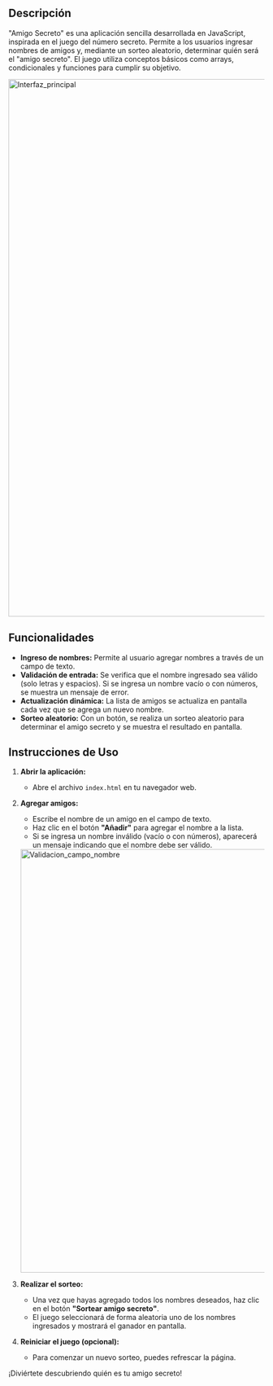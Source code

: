 ## Descripción
"Amigo Secreto" es una aplicación sencilla desarrollada en JavaScript, inspirada en el juego del número secreto. Permite a los usuarios ingresar nombres de amigos y, mediante un sorteo aleatorio, determinar quién será el "amigo secreto". El juego utiliza conceptos básicos como arrays, condicionales y funciones para cumplir su objetivo.

<img width="1056" alt="Interfaz_principal" src="https://github.com/user-attachments/assets/57cdd86b-bcd1-4476-936e-5c3556a78491" />

## Funcionalidades
- **Ingreso de nombres:** Permite al usuario agregar nombres a través de un campo de texto.
- **Validación de entrada:** Se verifica que el nombre ingresado sea válido (solo letras y espacios). Si se ingresa un nombre vacío o con números, se muestra un mensaje de error.
- **Actualización dinámica:** La lista de amigos se actualiza en pantalla cada vez que se agrega un nuevo nombre.
- **Sorteo aleatorio:** Con un botón, se realiza un sorteo aleatorio para determinar el amigo secreto y se muestra el resultado en pantalla.

## Instrucciones de Uso
1. **Abrir la aplicación:**  
   - Abre el archivo `index.html` en tu navegador web.
   
2. **Agregar amigos:**  
   - Escribe el nombre de un amigo en el campo de texto.
   - Haz clic en el botón **"Añadir"** para agregar el nombre a la lista.
   - Si se ingresa un nombre inválido (vacío o con números), aparecerá un mensaje indicando que el nombre debe ser válido.
   
   <img width="832" alt="Validacion_campo_nombre" src="https://github.com/user-attachments/assets/b227142b-6862-49d1-9f49-21d4945ff6df" />
   
3. **Realizar el sorteo:**  
   - Una vez que hayas agregado todos los nombres deseados, haz clic en el botón **"Sortear amigo secreto"**.
   - El juego seleccionará de forma aleatoria uno de los nombres ingresados y mostrará el ganador en pantalla.

4. **Reiniciar el juego (opcional):**  
   - Para comenzar un nuevo sorteo, puedes refrescar la página.

¡Diviértete descubriendo quién es tu amigo secreto!
